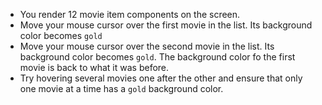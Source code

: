 - You render 12 movie item components on the screen.
- Move your mouse cursor over the first movie in the list. Its background color becomes `gold`
- Move your mouse cursor over the second movie in the list. Its background color becomes `gold`. The background color fo the first movie is back to what it was before.
- Try hovering several movies one after the other and ensure that only one movie at a time has a `gold` background color.

